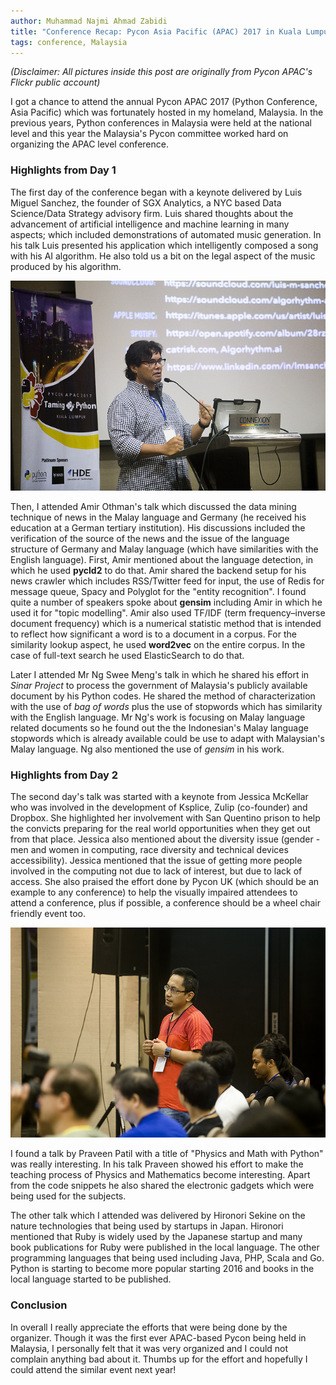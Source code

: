 ```yaml
---
author: Muhammad Najmi Ahmad Zabidi
title: "Conference Recap: Pycon Asia Pacific (APAC) 2017 in Kuala Lumpur, Malaysia"
tags: conference, Malaysia
---
```

*(Disclaimer: All pictures inside this post are originally from Pycon APAC's Flickr public account)*

I got a chance to attend the annual Pycon APAC 2017 (Python Conference, Asia Pacific) which was fortunately hosted in my homeland, Malaysia. In the previous years, Python conferences in Malaysia were held at the national level and this year the Malaysia's Pycon committee worked hard on organizing the APAC level conference.

### Highlights from Day 1

The first day of the conference began with a keynote delivered by Luis Miguel Sanchez, the founder of SGX Analytics, a NYC based Data Science/Data Strategy advisory firm. Luis shared thoughts about the advancement of artificial intelligence and machine learning in many aspects; which included demonstrations of automated music generation. In his talk Luis presented his application which intelligently composed a song with his AI algorithm. He also told us a bit on the legal aspect of the music produced by his algorithm.

![Luis spoke in front of the audience. Pic taken from Pycon's Flickr](/2017/12/05/pycon-apac-2017/luis.jpg)

Then, I attended Amir Othman's talk which discussed the data mining technique of news in the Malay language and Germany (he received his education at a German tertiary institution). His discussions included the verification of the source of the news and the issue of the language structure of Germany and Malay language (which have similarities with the English language). First, Amir mentioned about the language detection, in which he used **pycld2** to do that. Amir shared the backend setup for his news crawler which includes RSS/Twitter feed for input, the use of Redis for message queue, Spacy and Polyglot for the "entity recognition". I found quite a number of speakers spoke about **gensim** including Amir in which he used it for "topic modelling". Amir also used TF/IDF (term frequency–inverse document frequency) which is a numerical statistic method that is intended to reflect how significant a word is to a document in a corpus. For the similarity lookup aspect, he used **word2vec** on the entire corpus. In the case of full-text search he used ElasticSearch to do that.

Later I attended Mr Ng Swee Meng's talk in which he shared his effort in *Sinar Project* to process the government of Malaysia's publicly available document by his Python codes. He shared the method of characterization with the use of *bag of words* plus the use of stopwords which has similarity with the English language. Mr Ng's work is focusing on Malay language related documents so he found out the the Indonesian's Malay language stopwords which is already available could be use to adapt with Malaysian's Malay language. Ng also mentioned the use of *gensim* in his work.

### Highlights from Day 2
The second day's talk was started with a keynote from Jessica McKellar who was involved in the development of Ksplice, Zulip (co-founder) and Dropbox. She highlighted her involvement with San Quentino prison to help the convicts preparing for the real world opportunities when they get out from that place. Jessica also mentioned about the diversity issue (gender - men and women in computing, race diversity and technical devices accessibility). Jessica mentioned that the issue of getting more people involved in the computing not due to lack of interest, but due to lack of access. She also praised the effort done by Pycon UK (which should be an example to any conference) to help the visually impaired attendees to attend a conference, plus if possible, a conference should be a wheel chair friendly event too.

<a href="/2017/12/05/pycon-apac-2017/me.jpg"><img src="/2017/12/05/pycon-apac-2017/me.jpg"/></a>

I found a talk by Praveen Patil with a title of "Physics and Math with Python" was really interesting. In his talk Praveen showed his effort to make the teaching process of Physics and Mathematics become interesting. Apart from the code snippets he also shared the electronic gadgets which were being used for the subjects.

The other talk which I attended was delivered by Hironori Sekine on the nature technologies that being used by startups in Japan. Hironori mentioned that Ruby is widely used by the Japanese startup and many book publications for Ruby were published in the local language. The other programming languages that being used including Java, PHP, Scala and Go. Python is starting to become more popular starting 2016 and books in the local language started to be published.

### Conclusion
In overall I really appreciate the efforts that were being done by the organizer. Though it was the first ever APAC-based Pycon being held in Malaysia, I personally felt that it was very organized and I could not complain anything bad about it. Thumbs up for the effort and hopefully I could attend the similar event next year!
